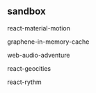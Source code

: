 sandbox
-------

react-material-motion

graphene-in-memory-cache

web-audio-adventure

react-geocities

react-rythm
